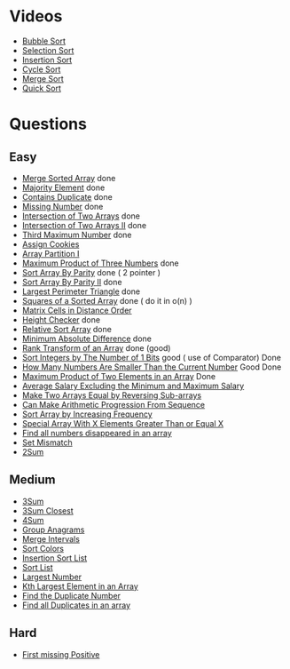 # Videos
- [Bubble Sort](https://youtu.be/F5MZyqRp_IM)
- [Selection Sort](https://youtu.be/Nd4SCCIHFWk)
- [Insertion Sort](https://youtu.be/By_5-RRqVeE)
- [Cycle Sort](https://www.youtube.com/watch?v=JfinxytTYFQ&list=RDCMUCBGOUQHNNtNGcGzVq5rIXjw&start_radio=1&rv=JfinxytTYFQ&t=2)
- [Merge Sort](https://youtu.be/iKGAgWdgoRk)
- [Quick Sort](https://youtu.be/Z8svOqamag8)

# Questions

## Easy
- [Merge Sorted Array](https://leetcode.com/problems/merge-sorted-array/) done
- [Majority Element](https://leetcode.com/problems/majority-element/) done
- [Contains Duplicate](https://leetcode.com/problems/contains-duplicate/) done
- [Missing Number](https://leetcode.com/problems/missing-number/) done
- [Intersection of Two Arrays](https://leetcode.com/problems/intersection-of-two-arrays/) done
- [Intersection of Two Arrays II](https://leetcode.com/problems/intersection-of-two-arrays-ii/) done
- [Third Maximum Number](https://leetcode.com/problems/third-maximum-number/) done
- [Assign Cookies](https://leetcode.com/problems/assign-cookies/)
- [Array Partition I](https://leetcode.com/problems/array-partition-i/)
- [Maximum Product of Three Numbers](https://leetcode.com/problems/maximum-product-of-three-numbers/) done
- [Sort Array By Parity](https://leetcode.com/problems/sort-array-by-parity/) done ( 2 pointer )
- [Sort Array By Parity II](https://leetcode.com/problems/sort-array-by-parity-ii/) done
- [Largest Perimeter Triangle](https://leetcode.com/problems/largest-perimeter-triangle/) done
- [Squares of a Sorted Array](https://leetcode.com/problems/squares-of-a-sorted-array/) done ( do it in o(n) )
- [Matrix Cells in Distance Order](https://leetcode.com/problems/matrix-cells-in-distance-order/)
- [Height Checker](https://leetcode.com/problems/height-checker/) done
- [Relative Sort Array](https://leetcode.com/problems/relative-sort-array/) done
- [Minimum Absolute Difference](https://leetcode.com/problems/minimum-absolute-difference/) done
- [Rank Transform of an Array](https://leetcode.com/problems/rank-transform-of-an-array/) done (good)
- [Sort Integers by The Number of 1 Bits](https://leetcode.com/problems/sort-integers-by-the-number-of-1-bits/) good ( use of Comparator) Done
- [How Many Numbers Are Smaller Than the Current Number](https://leetcode.com/problems/how-many-numbers-are-smaller-than-the-current-number/) Good Done
- [Maximum Product of Two Elements in an Array](https://leetcode.com/problems/maximum-product-of-two-elements-in-an-array/) Done 
- [Average Salary Excluding the Minimum and Maximum Salary](https://leetcode.com/problems/average-salary-excluding-the-minimum-and-maximum-salary/)
- [Make Two Arrays Equal by Reversing Sub-arrays](https://leetcode.com/problems/make-two-arrays-equal-by-reversing-sub-arrays/)
- [Can Make Arithmetic Progression From Sequence](https://leetcode.com/problems/can-make-arithmetic-progression-from-sequence/)
- [Sort Array by Increasing Frequency](https://leetcode.com/problems/sort-array-by-increasing-frequency/)
- [Special Array With X Elements Greater Than or Equal X](https://leetcode.com/problems/special-array-with-x-elements-greater-than-or-equal-x/)
- [Find all numbers disappeared in an array](https://leetcode.com/problems/find-all-numbers-disappeared-in-an-array/)
- [Set Mismatch](https://leetcode.com/problems/set-mismatch/)
- [2Sum](https://leetcode.com/problems/two-sum/)

## Medium
- [3Sum](https://leetcode.com/problems/3sum/)
- [3Sum Closest](https://leetcode.com/problems/3sum-closest/)
- [4Sum](https://leetcode.com/problems/4sum/)
- [Group Anagrams](https://leetcode.com/problems/group-anagrams/)
- [Merge Intervals](https://leetcode.com/problems/merge-intervals/)
- [Sort Colors](https://leetcode.com/problems/sort-colors/)
- [Insertion Sort List](https://leetcode.com/problems/insertion-sort-list/)
- [Sort List](https://leetcode.com/problems/sort-list/)
- [Largest Number](https://leetcode.com/problems/largest-number/)
- [Kth Largest Element in an Array](https://leetcode.com/problems/kth-largest-element-in-an-array/)
- [Find the Duplicate Number](https://leetcode.com/problems/find-the-duplicate-number/)
- [Find all Duplicates in an array](https://leetcode.com/problems/find-all-duplicates-in-an-array/)

## Hard
- [First missing Positive](https://leetcode.com/problems/first-missing-positive/)
